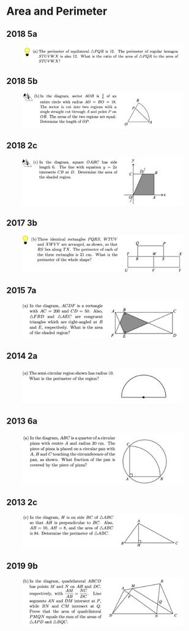 # Area and Perimeter

## 2018 5a

<figure><img src="../.gitbook/assets/截屏2022-11-21 下午8.00.27.png" alt=""><figcaption></figcaption></figure>

## 2018 5b

<figure><img src="../.gitbook/assets/截屏2022-11-21 下午8.00.33.png" alt=""><figcaption></figcaption></figure>

## 2018 2c

<figure><img src="../.gitbook/assets/截屏2022-11-21 下午8.08.26.png" alt=""><figcaption></figcaption></figure>

## 2017 3b

<figure><img src="../.gitbook/assets/截屏2022-11-21 下午8.58.54.png" alt=""><figcaption></figcaption></figure>

## 2015 7a

<figure><img src="../.gitbook/assets/截屏2022-11-21 下午9.53.22.png" alt=""><figcaption></figcaption></figure>

## 2014 2a

<figure><img src="../.gitbook/assets/截屏2022-12-15 下午2.12.11.png" alt=""><figcaption></figcaption></figure>

## 2013 6a

<figure><img src="../.gitbook/assets/截屏2022-12-28 下午9.57.43.png" alt=""><figcaption></figcaption></figure>

## 2013 2c

<figure><img src="../.gitbook/assets/截屏2022-12-28 下午10.03.07.png" alt=""><figcaption></figcaption></figure>

## 2019 9b

<figure><img src="../.gitbook/assets/截屏2022-12-30 下午12.37.34.png" alt=""><figcaption></figcaption></figure>

